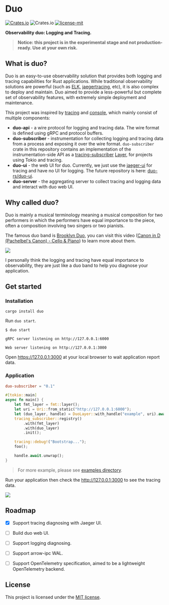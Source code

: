 # Duo

[![Crates.io](https://img.shields.io/crates/v/duo.svg)](https://crates.io/crates/duo)
![Crates.io](https://img.shields.io/crates/d/duo)
[![license-mit](https://img.shields.io/badge/license-MIT-yellow.svg)](./LICENSE)

**Observability duo: Logging and Tracing.**

> **Notice: this project is in the experimental stage and not production-ready. Use at your own risk.**

## What is duo?

Duo is an easy-to-use observability solution that provides both logging and tracing capabilities for Rust applications. While traditional observability solutions are powerful (such as [ELK](https://elastic.co), [jaegertracing](https://jaegertracing.io), etc), it is also complex to deploy and maintain. Duo aimed to provide a less-powerful but complete set of observability features, with extremely simple deployment and maintenance. 

This project was inspired by [tracing](https://github.com/tokio-rs/tracing) and [console](https://github.com/tokio-rs/console), which mainly consist of multiple components:

- **duo-api** - a wire protocol for logging and tracing data. The wire format is defined using gRPC and protocol buffers.
- **duo-subscriber** - instrumentation for collecting logging and tracing data from a process and exposing it over the wire format. `duo-subscriber` crate in this repository contains an implementation of the instrumentation-side API as a [tracing-subscriber](https://crates.io/crates/tracing-subscriber) [Layer](https://docs.rs/tracing-subscriber/latest/tracing_subscriber/layer/trait.Layer.html), for projects using Tokio and tracing.
- **duo-ui** - the web UI for duo. Currently, we just use the [jaeger-ui](https://github.com/jaegertracing/jaeger-ui) for tracing and have no UI for logging. The future repository is here: [duo-rs/duo-ui](https://github.com/duo-rs/duo-ui).
- **duo-server** - the aggregating server to collect tracing and logging data and interact with duo web UI.

## Why called duo?

Duo is mainly a musical terminology meaning a musical composition for two performers in which the performers have equal importance to the piece, often a composition involving two singers or two pianists.

The famous duo band is [Brooklyn Duo](https://www.youtube.com/c/BrooklynDuo), you can visit this video ([Canon in D (Pachelbel's Canon) - Cello & Piano](https://www.youtube.com/watch?v=Ptk_1Dc2iPY)) to learn more about them.

![](https://i.ytimg.com/vi/Ptk_1Dc2iPY/maxresdefault.jpg)

I personally think the logging and tracing have equal importance to observability, they are just like a duo band to help you diagnose your application.

## Get started

### Installation

```
cargo install duo
```

Run `duo start`.

```
$ duo start

gRPC server listening on http://127.0.0.1:6000

Web server listening on http://127.0.0.1:3000
```

Open https://127.0.0.1:3000 at your local browser to wait application report data.

### Application

```toml
duo-subscriber = "0.1"
```

```rs
#[tokio::main]
async fn main() {
    let fmt_layer = fmt::layer();
    let uri = Uri::from_static("http://127.0.0.1:6000");
    let (duo_layer, handle) = DuoLayer::with_handle("example", uri).await;
    tracing_subscriber::registry()
        .with(fmt_layer)
        .with(duo_layer)
        .init();

    tracing::debug!("Bootstrap...");
    foo();

    handle.await.unwrap();
}
```
> For more example, please see [examples directory](./duo-subscriber/examples/).

Run your application then check the http://127.0.0.1:3000 to see the tracing data.

![](./duo-ui.png)

## Roadmap

- [x] Support tracing diagnosing with Jaeger UI.

- [ ] Build duo web UI.

- [ ] Support logging diagnosing.

- [ ] Support arrow-ipc WAL.

- [ ] Support OpenTelemetry specification, aimed to be a lightweight OpenTelemetry backend.

## License

This project is licensed under the [MIT license](./LICENSE).

